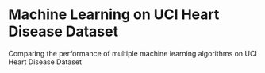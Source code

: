 # Machine Learning on UCI Heart Disease Dataset
Comparing the performance of multiple machine learning algorithms on UCI Heart Disease Dataset
